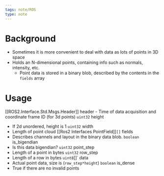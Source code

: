 ```yaml
---
tags: note/ROS
type: note
---
```

# Background
- Sometimes it is more convenient to deal with data as lots of points in 3D space
- Holds an N-dimensional points, containing info such as normals, intensity, etc.
	- Point data is stored in a binary blob, described by the contents in the `fields` array

# Usage
[[ROS2.Interface.Std.Msgs.Header]] header
	- Time of data acquisition and coordinate frame ID (for 3d points)
`uint32` height  
- If 2d unordered, height is 1
`uint32` width  
- Length of point cloud
[[Ros2 Interfaces PointField]]`[]` fields  
- Describes channels and layout in the binary data blob. 
`boolean` is_bigendian  
- Is this data bigendian?
`uint32` point_step  
- Length of a point in bytes
`uint32` row_step  
- Length of a row in bytes
`uint8`[]` data  
- Actual point data, size is (`row_step*height`)
`boolean` is_dense
- True if there are no invalid points